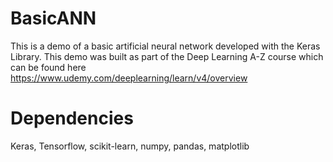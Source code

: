 # BasicANN
This is a demo of a basic artificial neural network developed with the Keras Library.
This demo was built as part of the Deep Learning A-Z course which can be found here https://www.udemy.com/deeplearning/learn/v4/overview

# Dependencies
Keras,
Tensorflow,
scikit-learn,
numpy,
pandas,
matplotlib
